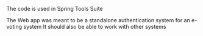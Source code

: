 The code is used in Spring Tools Suite

The Web app was meant to be a standalone authentication system for an e-voting system
It should also be able to work with other systems
